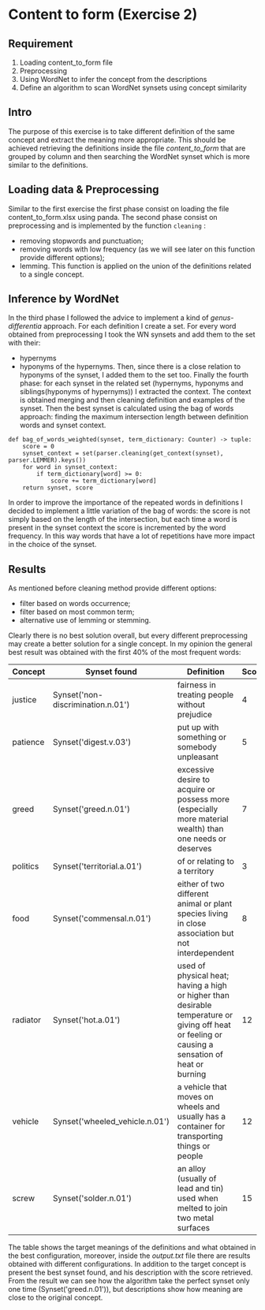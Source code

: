 # Content to form (Exercise 2)

## Requirement
1. Loading content_to_form file
2. Preprocessing
3. Using WordNet to infer the concept from the descriptions
4. Define an algorithm to scan WordNet synsets using concept similarity

## Intro
The purpose of this exercise is to take different definition of the same concept and extract the meaning more appropriate.
This should be achieved retrieving the definitions inside the file *content_to_form* that are grouped by column and then
searching the WordNet synset which is more similar to the definitions.

## Loading data & Preprocessing
Similar to the first exercise the first phase consist on loading the file content_to_form.xlsx using panda. 
The second phase consist on preprocessing and is implemented by the function ```cleaning``` :
- removing stopwords and punctuation;
- removing words with low frequency (as we will see later on this function provide different options);
- lemming.
This function is applied on the union of the definitions related to a single concept.

## Inference by WordNet
In the third phase I followed the advice to implement a kind of *genus-differentia* approach.
For each definition I create a set.
For every word obtained from preprocessing I took the WN synsets and add them to the set with their:
- hypernyms
- hyponyms of the hypernyms.
Then, since there is a close relation to hyponyms of the synset, I added them to the set too.
Finally the fourth phase:
for each synset in the related set (hypernyms, hyponyms and siblings(hyponyms of hypernyms)) I extracted the context.
The context is obtained merging and then cleaning definition and examples of the synset.
Then the best synset is calculated using the bag of words approach:
finding the maximum intersection length between definition words and synset context.

```
def bag_of_words_weighted(synset, term_dictionary: Counter) -> tuple:
    score = 0
    synset_context = set(parser.cleaning(get_context(synset), parser.LEMMER).keys())
    for word in synset_context:
        if term_dictionary[word] >= 0:
            score += term_dictionary[word]
    return synset, score
```

In order to improve the importance of the repeated words in definitions I decided to implement a little variation of the bag of words:
the score is not simply based on the length of the intersection, but each time a word is present in the synset context 
the score is incremented by the word frequency. In this way words that have a lot of repetitions have more impact in the
choice of the synset.

## Results
As mentioned before cleaning method provide different options:
- filter based on words occurrence;
- filter based on most common term;
- alternative use of lemming or stemming.

Clearly there is no best solution overall, but every different preprocessing may create a better solution for a single concept.
In my opinion the general best result was obtained with the first 40% of the most frequent words:

Concept | Synset found | Definition | Score |
| ---------| -------- | -------- | -------- |
| justice | Synset('non-discrimination.n.01') | fairness in treating people without prejudice  | 4 |
| patience | Synset('digest.v.03') | put up with something or somebody unpleasant | 5 |
| greed | Synset('greed.n.01') | excessive desire to acquire or possess more (especially more material wealth) than one needs or deserves | 7 |
| politics  | Synset('territorial.a.01') | of or relating to a territory | 3 |
| food | Synset('commensal.n.01') | either of two different animal or plant species living in close association but not interdependent | 8 |
| radiator | Synset('hot.a.01') | used of physical heat; having a high or higher than desirable temperature or giving off heat or feeling or causing a sensation of heat or burning | 12 |
| vehicle | Synset('wheeled_vehicle.n.01') | a vehicle that moves on wheels and usually has a container for transporting things or people | 12 |
| screw | Synset('solder.n.01') | an alloy (usually of lead and tin) used when melted to join two metal surfaces | 15 |

The table shows the target meanings of the definitions and what obtained in the best configuration, 
moreover, inside the *output.txt* file there are results obtained with different configurations.
In addition to the target concept is present the best synset found, and his description with the score retrieved.
From the result we can see how the algorithm take the perfect synset only one time (Synset('greed.n.01')), 
but descriptions show how meaning are close to the original concept.
